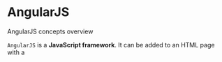 # AngularJS
AngularJS concepts overview

`AngularJS` is a **JavaScript framework**. It can be added to an HTML page with a <script> tag.
           
`<script src="https://ajax.googleapis.com/ajax/libs/angularjs/1.6.9/angular.min.js"></script>` 

**Or download angular.min.js file and save it in your project js folder**

###### AngularJS extends HTML with ng-directives.
***ng-app*** directive defines an AngularJS application.
***ng-model*** directive binds the value of HTML controls (input, select, textarea) to application data.
***ng-bind*** directive binds application data to the HTML view.
***ng-init*** directive initializes AngularJS application variables.
***ng-controller*** directive defines the controller.
***ng-repeat*** directive repeats an HTML element.

AngularJS expressions **{{ expression }}** bind AngularJS data to HTML the same way as the ng-bind directive.
         
## AngularJS Modules
       An AngularJS module defines an application. The module is a container for the different parts of an application. 
       The module is a container for the application controllers. Controllers always belong to a module.
       
### Creating a Module
A module is created by using the AngularJS function **angular.module**

**HTML:** `<div ng-app="myApp">`
**JS:** `
var app = angular.module('myApp', []);
`
### Adding a Controller   
Add a controller to your application, and refer to the controller with the **ng-controller** directive

**HTML:** `<div ng-app="myApp" ng-controller="myCtrl">`
**JS:** `
app.controller('myCtrl', function($scope) {
  $scope.firstName= "saRaj";
  $scope.lastName= "Penjarla";
});
`
## AngularJS Directives
AngularJS lets you extend HTML with new attributes called Directives.
AngularJS has a set of built-in directives which you can use to add functionality to your application.

### Create New Directives
New directives are created by using the ***.directive*** function.
we can use the module to create our own directives to our application.

When naming a directive, we must use a camel case name, saRajDirective, but when invoking it, we must use - separated name, sa-raj-directive

**HTML:**`<div ng-app="myApp" sa-raj-directive/>`
**JS:**`app.directive("saRajDirective", function() {
  return {
    template : "My Custom Directive"
  };
});`

we can invoke a directive by using: 
>1) Element name : `<sa-raj-directive></sa-raj-directive>`
>2) Attribute: `<div sa-raj-directive></div>` 
>3) Class: `<div class="sa-raj-directive"></div>` 
>4) Comment: `<!-- directive: sa-raj-directive -->`
### Restrictions
We can restrict our directives to only be invoked by some of the methods. Like, by adding a restrict property with the value **"A"**, the directive can only be invoked by **attributes**.

The legal restrict values are:

>**E** for Element name,
>**A** for Attribute,
>**C** for Class,
>**M** for Comment

By default the value is **EA**. It means both Element and attribute names can invoke the directive.
